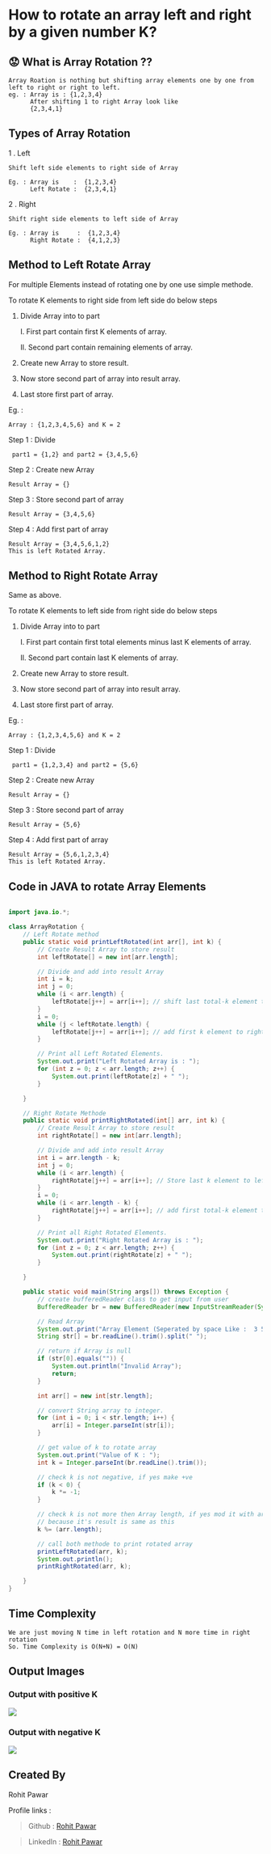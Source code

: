 # How to rotate an array left and right by a given number K?

## :worried: What is Array Rotation ??

    Array Roation is nothing but shifting array elements one by one from left to right or right to left.
    eg. : Array is : {1,2,3,4}
          After shifting 1 to right Array look like
          {2,3,4,1}

## Types of Array Rotation

1 . Left

    Shift left side elements to right side of Array

    Eg. : Array is    :  {1,2,3,4}
          Left Rotate :  {2,3,4,1}

2 . Right

    Shift right side elements to left side of Array

    Eg. : Array is     :  {1,2,3,4}
          Right Rotate :  {4,1,2,3}

## Method to Left Rotate Array

For multiple Elements instead of rotating one by one use simple methode.

To rotate K elements to right side from left side do below steps

1.  Divide Array into to part

    I. First part contain first K elements of array.

    II. Second part contain remaining elements of array.

2.  Create new Array to store result.

3.  Now store second part of array into result array.

4.  Last store first part of array.

Eg. :

    Array : {1,2,3,4,5,6} and K = 2

Step 1 : Divide

     part1 = {1,2} and part2 = {3,4,5,6}

Step 2 : Create new Array

    Result Array = {}

Step 3 : Store second part of array

    Result Array = {3,4,5,6}

Step 4 : Add first part of array

    Result Array = {3,4,5,6,1,2}
    This is left Rotated Array. 

## Method to Right Rotate Array

Same as above.

To rotate K elements to left side from right side do below steps

1.  Divide Array into to part

    I. First part contain first total elements minus last K elements of array.

    II. Second part contain last K elements of array.

2.  Create new Array to store result.

3.  Now store second part of array into result array.

4.  Last store first part of array.

Eg. :

    Array : {1,2,3,4,5,6} and K = 2

Step 1 : Divide

     part1 = {1,2,3,4} and part2 = {5,6}

Step 2 : Create new Array

    Result Array = {}

Step 3 : Store second part of array

    Result Array = {5,6}

Step 4 : Add first part of array

    Result Array = {5,6,1,2,3,4}
    This is left Rotated Array. 

## Code in JAVA to rotate Array Elements

```Java

import java.io.*;

class ArrayRotation {
    // Left Rotate method
    public static void printLeftRotated(int arr[], int k) {
        // Create Result Array to store result
        int leftRotate[] = new int[arr.length];

        // Divide and add into result Array
        int i = k;
        int j = 0;
        while (i < arr.length) {
            leftRotate[j++] = arr[i++]; // shift last total-k element to left of Result Array.
        }
        i = 0;
        while (j < leftRotate.length) {
            leftRotate[j++] = arr[i++]; // add first k element to right of Result Array.
        }

        // Print all Left Rotated Elements.
        System.out.print("Left Rotated Array is : ");
        for (int z = 0; z < arr.length; z++) {
            System.out.print(leftRotate[z] + " ");
        }

    }

    // Right Rotate Methode
    public static void printRightRotated(int[] arr, int k) {
        // Create Result Array to store result
        int rightRotate[] = new int[arr.length];

        // Divide and add into result Array
        int i = arr.length - k;
        int j = 0;
        while (i < arr.length) {
            rightRotate[j++] = arr[i++]; // Store last k element to left of Result Array.
        }
        i = 0;
        while (i < arr.length - k) {
            rightRotate[j++] = arr[i++]; // add first total-k element to right of Result Array.
        }

        // Print all Right Rotated Elements.
        System.out.print("Right Rotated Array is : ");
        for (int z = 0; z < arr.length; z++) {
            System.out.print(rightRotate[z] + " ");
        }

    }

    public static void main(String args[]) throws Exception {
        // create bufferedReader class to get input from user
        BufferedReader br = new BufferedReader(new InputStreamReader(System.in));

        // Read Array
        System.out.print("Array Element (Seperated by space Like :  3 5 6 ....) : ");
        String str[] = br.readLine().trim().split(" ");

        // return if Array is null
        if (str[0].equals("")) {
            System.out.println("Invalid Array");
            return;
        }

        int arr[] = new int[str.length];

        // convert String array to integer.
        for (int i = 0; i < str.length; i++) {
            arr[i] = Integer.parseInt(str[i]);
        }

        // get value of k to rotate array
        System.out.print("Value of K : ");
        int k = Integer.parseInt(br.readLine().trim());

        // check k is not negative, if yes make +ve
        if (k < 0) {
            k *= -1;
        }

        // check k is not more then Array length, if yes mod it with array length
        // because it's result is same as this
        k %= (arr.length);

        // call both methode to print rotated array
        printLeftRotated(arr, k);
        System.out.println();
        printRightRotated(arr, k);

    }
}

```

## Time Complexity

    We are just moving N time in left rotation and N more time in right rotation
    So. Time Complexity is O(N+N) = O(N)

## Output Images

### Output with positive K
    
![](https://github.com/RohitsSkill/DSA/blob/main/dsa-cp-2/ArrayRotation/positiveK.png)


### Output with negative K

![](https://github.com/RohitsSkill/DSA/blob/main/dsa-cp-2/ArrayRotation/negativeK.png)

## Created By

Rohit Pawar

Profile links :

> Github : [Rohit Pawar](https://github.com/RohitsSkill "Github")

> LinkedIn : [Rohit Pawar](https://www.linkedin.com/in/rohit-pawar-1a18481b2 "LinkedIn")
